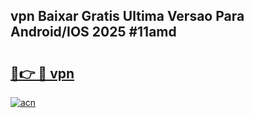 ## vpn Baixar Gratis Ultima Versao Para Android/IOS 2025 #11amd

# <h2><a href="https://ainizakaria.my?title=vpn&ref=20M">🔗👉 🔴 vpn</a></h2>

[![acn](https://github.com/user-attachments/assets/0f9c940e-d8b0-45ae-aac7-cd30a18b3e1c)](https://ainizakaria.my?title=vpn&ref=20M)

